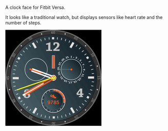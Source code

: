 A clock face for Fitbit Versa.

It looks like a traditional watch, but displays sensors like heart rate
and the number of steps.

![Screenshot 1](screenshots/screenshot1.png)

